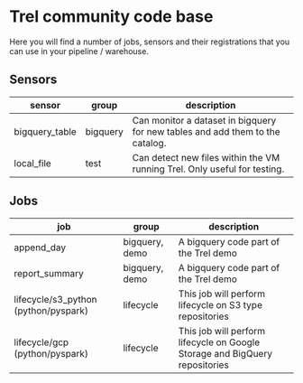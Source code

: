 # Trel community code base

Here you will find a number of jobs, sensors and their registrations that you can use in your pipeline / warehouse.

## Sensors

| sensor | group | description |
| ------ | ------ | ------------ |
| bigquery_table | bigquery | Can monitor a dataset in bigquery for new tables and add them to the catalog. |
| local_file | test | Can detect new files within the VM running Trel. Only useful for testing. |

## Jobs

| job | group | description |
| ------ | ------ | ------------ |
| append_day | bigquery, demo | A bigquery code part of the Trel demo |
| report_summary | bigquery, demo | A bigquery code part of the Trel demo |
| lifecycle/s3_python (python/pyspark) | lifecycle | This job will perform lifecycle on S3 type repositories |
| lifecycle/gcp (python/pyspark) | lifecycle | This job will perform lifecycle on Google Storage and BigQuery repositories |
